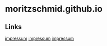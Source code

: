 # moritzschmid.github.io

## Links

[impressum](impressum.md)
[impressum](impressum)
[impressum](impressum.html)
